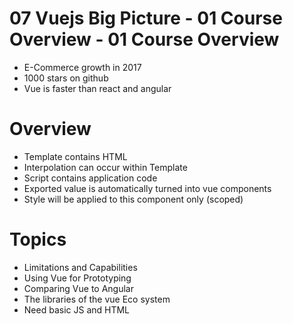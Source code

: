 # 07 Vuejs Big Picture - 01 Course Overview - 01 Course Overview

- E-Commerce growth in 2017
- 1000 stars on github
- Vue is faster than react and angular

# Overview
- Template contains HTML
- Interpolation can occur within Template
- Script contains application code
- Exported value is automatically turned into vue components
- Style will be applied to this component only (scoped)


# Topics

- Limitations and Capabilities
- Using Vue for Prototyping
- Comparing Vue to Angular
- The libraries of the vue Eco system
- Need basic JS and HTML